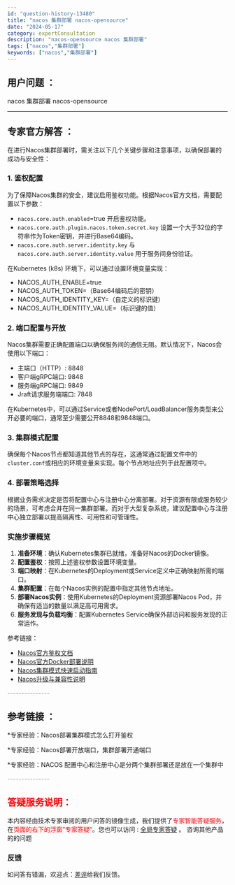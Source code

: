 ```yaml
---
id: "question-history-13480"
title: "nacos 集群部署 nacos-opensource"
date: "2024-05-17"
category: expertConsultation
description: "nacos-opensource nacos 集群部署"
tags: ["nacos","集群部署"]
keywords: ["nacos","集群部署"]
---
```


## 用户问题 ： 
 nacos 集群部署 nacos-opensource 

---------------
## 专家官方解答 ：

在进行Nacos集群部署时，需关注以下几个关键步骤和注意事项，以确保部署的成功与安全性：

### 1. 鉴权配置
为了保障Nacos集群的安全，建议启用鉴权功能。根据Nacos官方文档，需要配置以下参数：
- `nacos.core.auth.enabled`=true 开启鉴权功能。
- `nacos.core.auth.plugin.nacos.token.secret.key` 设置一个大于32位的字符串作为Token密钥，并进行Base64编码。
- `nacos.core.auth.server.identity.key` 与 `nacos.core.auth.server.identity.value` 用于服务间身份验证。

在Kubernetes (k8s) 环境下，可以通过设置环境变量实现：
- NACOS_AUTH_ENABLE=true
- NACOS_AUTH_TOKEN=（Base64编码后的密钥）
- NACOS_AUTH_IDENTITY_KEY=（自定义的标识键）
- NACOS_AUTH_IDENTITY_VALUE=（标识键的值）

### 2. 端口配置与开放
Nacos集群需要正确配置端口以确保服务间的通信无阻。默认情况下，Nacos会使用以下端口：
- 主端口（HTTP）: 8848
- 客户端gRPC端口: 9848
- 服务端gRPC端口: 9849
- Jraft请求服务端端口: 7848

在Kubernetes中，可以通过Service或者NodePort/LoadBalancer服务类型来公开必要的端口，通常至少需要公开8848和9848端口。

### 3. 集群模式配置
确保每个Nacos节点都知道其他节点的存在，这通常通过配置文件中的`cluster.conf`或相应的环境变量来实现。每个节点地址应列于此配置项中。

### 4. 部署策略选择
根据业务需求决定是否将配置中心与注册中心分离部署。对于资源有限或服务较少的场景，可考虑合并在同一集群部署。而对于大型复杂系统，建议配置中心与注册中心独立部署以提高隔离性、可用性和可管理性。

### 实施步骤概览
1. **准备环境**：确认Kubernetes集群已就绪，准备好Nacos的Docker镜像。
2. **配置鉴权**：按照上述鉴权参数设置环境变量。
3. **端口映射**：在Kubernetes的Deployment或Service定义中正确映射所需的端口。
4. **集群配置**：在每个Nacos实例的配置中指定其他节点地址。
5. **部署Nacos实例**：使用Kubernetes的Deployment资源部署Nacos Pod，并确保有适当的数量以满足高可用需求。
6. **服务发现与负载均衡**：配置Kubernetes Service确保外部访问和服务发现的正常运作。

参考链接：
- [Nacos官方鉴权文档](https://nacos.io/docs/latest/guide/user/auth/)
- [Nacos官方Docker部署说明](https://github.com/nacos-group/nacos-docker)
- [Nacos集群模式快速启动指南](https://nacos.io/docs/latest/guide/admin/cluster-mode-quick-start/)
- [Nacos升级与兼容性说明](https://nacos.io/docs/latest/upgrading/200-compatibility/)


<font color="#949494">---------------</font> 


## 参考链接 ：

*专家经验：Nacos部署集群模式怎么打开鉴权 
 
 *专家经验：Nacos部署开放端口，集群部署开通端口 
 
 *专家经验：NACOS 配置中心和注册中心是分两个集群部署还是放在一个集群中 


 <font color="#949494">---------------</font> 
 


## <font color="#FF0000">答疑服务说明：</font> 

本内容经由技术专家审阅的用户问答的镜像生成，我们提供了<font color="#FF0000">专家智能答疑服务</font>，在<font color="#FF0000">页面的右下的浮窗”专家答疑“</font>。您也可以访问 : [全局专家答疑](https://opensource.alibaba.com/chatBot) 。 咨询其他产品的的问题

### 反馈
如问答有错漏，欢迎点：[差评](https://ai.nacos.io/user/feedbackByEnhancerGradePOJOID?enhancerGradePOJOId=13905)给我们反馈。

